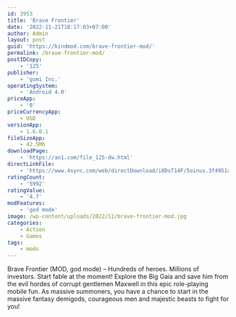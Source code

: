 ```yaml
---
id: 2953
title: 'Brave Frontier'
date: '2022-11-21T18:17:03+07:00'
author: Admin
layout: post
guid: 'https://kindmod.com/brave-frontier-mod/'
permalink: /brave-frontier-mod/
postIDCopy:
    - '125'
publisher:
    - 'gumi Inc.'
operatingSystem:
    - 'Android 4.0'
priceApp:
    - '0'
priceCurrencyApp:
    - USD
versionApp:
    - 1.6.0.1
fileSizeApp:
    - 42.5Mb
downloadPage:
    - 'https://an1.com/file_125-dw.html'
directLinkFile:
    - 'https://www.4sync.com/web/directDownload/i8DsT14F/5oinus.3f4951a03826d8260ad2fa538da8d109'
ratingCount:
    - '5992'
ratingValue:
    - '4.7'
modFeatures:
    - 'god mode'
image: /wp-content/uploads/2022/11/brave-frontier-mod.jpg
categories:
    - Action
    - Games
tags:
    - mods
---
```


Brave Frontier (MOD, god mode) – Hundreds of heroes. Millions of investors. Start fable at the moment! Explore the Big Gaia and save him from the evil hordes of corrupt gentlemen Maxwell in this epic role-playing mobile fun. As massive summoners, you have a chance to start in the massive fantasy demigods, courageous men and majestic beasts to fight for you!